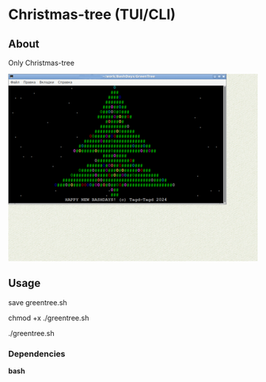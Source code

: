 # Christmas-tree (TUI/CLI)

## About

Only Christmas-tree

![](https://github.com/tagd-tagd/Christmas-tree/blob/main/GreenTree.gif)

## Usage

save greentree.sh

chmod +x ./greentree.sh

./greentree.sh

### Dependencies

**bash**
